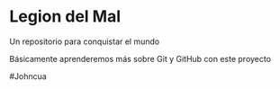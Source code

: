 # Legion del Mal
Un repositorio para conquistar el mundo

Básicamente aprenderemos más sobre Git y GitHub con este proyecto

#Johncua